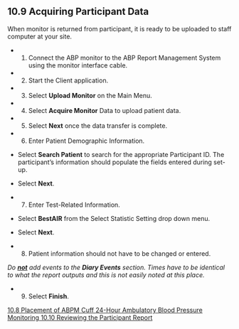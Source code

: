 ## 10.9 Acquiring Participant Data

When monitor is returned from participant, it is ready to be uploaded to staff computer at your site.

* 1. Connect the ABP monitor to the ABP Report Management System using the monitor interface cable.
* 2. Start the Client application.
* 3. Select **Upload Monitor** on the Main Menu.
* 4. Select **Acquire Monitor** Data to upload patient data.
* 5. Select **Next** once the data transfer is complete.
* 6. Enter Patient Demographic Information.

 * Select **Search Patient** to search for the appropriate Participant ID.  The participant’s information should populate the fields entered during set-up.
 * Select **Next**.

* 7. Enter Test-Related Information.

 * Select **BestAIR** from the Select Statistic Setting drop down menu.
 * Select **Next**.

* 8. Patient information should not have to be changed or entered.

_Do **<u>not</u>** add events to the **Diary Events** section. Times have to be identical to what the report outputs and this is not easily noted at this place._

* 9. Select **Finish**.


<div class="center">
<div class="btn-group">
  <a href=":pages_path:/manuals/ambulatory-blood-pressure-monitoring/10-08-placement-abpm-cuff.md" class="btn btn-default">
    <span class="glyphicon glyphicon-chevron-left"></span>
    10.8 Placement of ABPM Cuff
  </a>

  <a href=":pages_path:/manuals/ambulatory-blood-pressure-monitoring" class="btn btn-default">
    <span class="glyphicon glyphicon-chevron-up"></span>
    24-Hour Ambulatory Blood Pressure Monitoring
  </a>

  <a href=":pages_path:/manuals/ambulatory-blood-pressure-monitoring/10-10-reviewing-ppt-data.md" class="btn btn-success">
    10.10 Reviewing the Participant Report
    <span class="glyphicon glyphicon-chevron-right"></span>
  </a>
</div>
</div>

